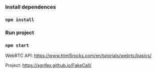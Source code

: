 ### Install dependences

### `npm install`

### Run project

### `npm start`

WebRTC API: https://www.html5rocks.com/en/tutorials/webrtc/basics/

Project: https://xgrifex.github.io/FakeCall/
